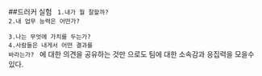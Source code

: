 
##드러커 실험
<code>
1.내가 뭘 잘할까?
<br>2.내 업무 능력은 어떤가?
<br>3.나는 무엇에 가치를 두는가?
<br>4.사람들은 내게서 어떤 결과를 바라는가?
</code>
에 대한 의견을 공유하는 것만 으로도 팀에 대한 소속감과 응집력을 모을수 있다. 